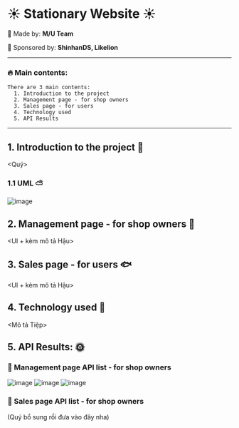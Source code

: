 # :sunny: Stationary Website :sunny:

:sunflower: Made by: 	**M/U Team**

:sunflower: Sponsored by: **ShinhanDS, Likelion**
***

### :fire: Main contents: 
```
There are 3 main contents:
  1. Introduction to the project
  2. Management page - for shop owners
  3. Sales page - for users
  4. Technology used
  5. API Results 
```
***

## 1. Introduction to the project :mushroom:

<Quý>

### 1.1 UML :partly_sunny:
![image](https://user-images.githubusercontent.com/72481546/218981869-a2e663e0-bdeb-4e90-b7e5-6795e8348526.png)


## 2. Management page - for shop owners :hatching_chick:
<UI + kèm mô tả Hậu>

## 3. Sales page - for users  :fish:
<UI + kèm mô tả Hậu>


## 4. Technology used :cherry_blossom:
<Mô tả Tiệp>

## 5. API Results: :sun_with_face:

### :tada: Management page API list - for shop owners
![image](https://user-images.githubusercontent.com/72481546/218986066-badb3218-db90-4a25-9030-5dd373927217.png)
![image](https://user-images.githubusercontent.com/72481546/218986213-27961343-81f3-4b12-801d-197b27d98d62.png)
![image](https://user-images.githubusercontent.com/72481546/218986665-08c18225-6196-460f-8a88-aec8be1cb4c8.png)

### :tada: Sales page API list - for shop owners

(Quý bổ sung rồi đưa vào đây nha)
